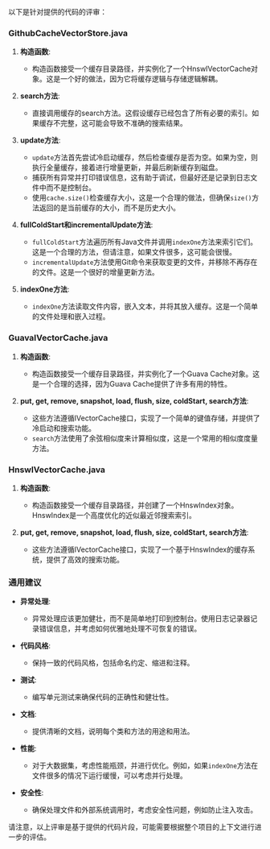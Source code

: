 以下是针对提供的代码的评审：

### GithubCacheVectorStore.java

1. **构造函数**:
   - 构造函数接受一个缓存目录路径，并实例化了一个HnswIVectorCache对象。这是一个好的做法，因为它将缓存逻辑与存储逻辑解耦。

2. **search方法**:
   - 直接调用缓存的search方法。这假设缓存已经包含了所有必要的索引。如果缓存不完整，这可能会导致不准确的搜索结果。

3. **update方法**:
   - `update`方法首先尝试冷启动缓存，然后检查缓存是否为空。如果为空，则执行全量缓存，接着进行增量更新，并最后刷新缓存到磁盘。
   - 捕获所有异常并打印错误信息，这有助于调试，但最好还是记录到日志文件中而不是控制台。
   - 使用`cache.size()`检查缓存大小，这是一个合理的做法，但确保`size()`方法返回的是当前缓存的大小，而不是历史大小。

4. **fullColdStart和incrementalUpdate方法**:
   - `fullColdStart`方法遍历所有Java文件并调用`indexOne`方法来索引它们。这是一个合理的方法，但请注意，如果文件很多，这可能会很慢。
   - `incrementalUpdate`方法使用Git命令来获取变更的文件，并移除不再存在的文件。这是一个很好的增量更新方法。

5. **indexOne方法**:
   - `indexOne`方法读取文件内容，嵌入文本，并将其放入缓存。这是一个简单的文件处理和嵌入过程。

### GuavaIVectorCache.java

1. **构造函数**:
   - 构造函数接受一个缓存目录路径，并实例化了一个Guava Cache对象。这是一个合理的选择，因为Guava Cache提供了许多有用的特性。

2. **put, get, remove, snapshot, load, flush, size, coldStart, search方法**:
   - 这些方法遵循IVectorCache接口，实现了一个简单的键值存储，并提供了冷启动和搜索功能。
   - `search`方法使用了余弦相似度来计算相似度，这是一个常用的相似度度量方法。

### HnswIVectorCache.java

1. **构造函数**:
   - 构造函数接受一个缓存目录路径，并创建了一个HnswIndex对象。HnswIndex是一个高度优化的近似最近邻搜索索引。

2. **put, get, remove, snapshot, load, flush, size, coldStart, search方法**:
   - 这些方法遵循IVectorCache接口，实现了一个基于HnswIndex的缓存系统，提供了高效的搜索功能。

### 通用建议

- **异常处理**:
  - 异常处理应该更加健壮，而不是简单地打印到控制台。使用日志记录器记录错误信息，并考虑如何优雅地处理不可恢复的错误。

- **代码风格**:
  - 保持一致的代码风格，包括命名约定、缩进和注释。

- **测试**:
  - 编写单元测试来确保代码的正确性和健壮性。

- **文档**:
  - 提供清晰的文档，说明每个类和方法的用途和用法。

- **性能**:
  - 对于大数据集，考虑性能瓶颈，并进行优化。例如，如果`indexOne`方法在文件很多的情况下运行缓慢，可以考虑并行处理。

- **安全性**:
  - 确保处理文件和外部系统调用时，考虑安全性问题，例如防止注入攻击。

请注意，以上评审是基于提供的代码片段，可能需要根据整个项目的上下文进行进一步的评估。